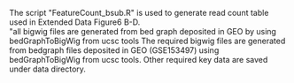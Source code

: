 The script "FeatureCount_bsub.R" is used to generate read count table used in Extended Data Figure6 B-D.  
"all bigwig files are generated from bed graph deposited in GEO by using bedGraphToBigWig from ucsc tools
The required bigwig files are generated from bedgraph files deposited in GEO (GSE153497) using bedGraphToBigWig from ucsc tools. Other required key data are saved under data directory.
